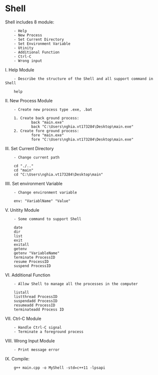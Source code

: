 # Shell

Shell includes 8 module:

        - Help
        - New Process
        - Set Current Directory
        - Set Environment Variable
        - Utinity
        - Additional Function
        - Ctrl-C
        - Wrong input
      
I. Help Module

        - Describe the structure of the Shell and all support command in Shell

        help
II. New Process Module

        - Create new process type .exe, .bat

        1. Create back ground process:
                back "main.exe"
                back "C:\Users\nghia.vt173284\Desktop\main.exe"
        2. Create fore ground process:
                fore "main.exe"
                fore "C:\Users\nghia.vt173284\Desktop\main.exe"

III. Set Current Directory

        - Change current path

        cd "./.."
        cd "main"
        cd "C:\Users\nghia.vt173284\Desktop\main"
IIII. Set environment Variable

        - Change environment variable

        env: "VariablName" "Value"
V. Unitity Module

        - Some command to support Shell

        date
        dir
        list
        exit
        exitall
        getenv
        getenv "VariableName"
        terminate ProcessID
        resume ProcessID
        suspend ProcessID
        
VI. Additional Function

        - Allow Shell to manage all the processes in the computer
        
        listall
        listthread ProcessID
        suspendadd ProcessID
        resumeadd ProcessID
        terminateadd Process ID

VII. Ctrl-C Module

        - Handle Ctrl-C signal
        - Terminate a foreground process
        
VIII. Wrong Input Module

        - Print message error

IX. Compile: 
        
        g++ main.cpp -o MyShell -std=c++11 -lpsapi
